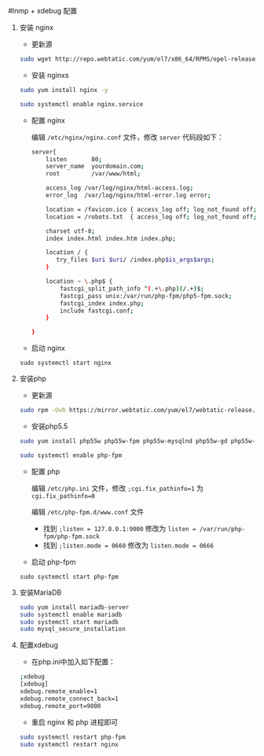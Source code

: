 
#lnmp + xdebug 配置

1. 安装 nginx
	- 更新源
	```bash
	sudo wget http://repo.webtatic.com/yum/el7/x86_64/RPMS/epel-release-7-5.noarch.rpm && rpm -ivh epel-release-7-5.noarch.rpm
	```

	- 安装 nginxs
	```bash
	sudo yum install nginx -y

	sudo systemctl enable nginx.service
	```

	- 配置 nginx

		编辑 `/etc/nginx/nginx.conf` 文件，修改 `server` 代码段如下：
		```bash
		server{
			listen       80;
			server_name  yourdomain.com;
			root         /var/www/html;

			access_log /var/log/nginx/html-access.log;
			error_log  /var/log/nginx/html-error.log error;

			location = /favicon.ico { access_log off; log_not_found off; }
			location = /robots.txt  { access_log off; log_not_found off; }

			charset utf-8;
		    index index.html index.htm index.php;

			location / {
		       try_files $uri $uri/ /index.php$is_args$args;
		    }

			location ~ \.php$ {
				fastcgi_split_path_info ^(.+\.php)(/.+)$;
				fastcgi_pass unix:/var/run/php-fpm/php5-fpm.sock;
				fastcgi_index index.php;
				include fastcgi.conf;
			}

		} 
		```
	- 启动 nginx
	```bsah
	sudo systemctl start nginx
	```
  
2. 安装php
	- 更新源
    ```bash
    sudo rpm -Uvh https://mirror.webtatic.com/yum/el7/webtatic-release.rpm
    ```
    
	- 安装php5.5
	```bash
	sudo yum install php55w php55w-fpm php55w-mysqlnd php55w-gd php55w-eaccelerator php55w-pdo php55w-mbstring php55w-mhash php55w-cli php55w-mcrypt php55w-imap php55w-ldap php55w-odbc php55w-pear php55w-xml php55w-xmlrpc php55w-snmp php55w-pear php55w-common php55w-devel php55w-pecl-xdebug curl openssl openssl-devel -y

	sudo systemctl enable php-fpm
	```

	- 配置 php
	
		编辑 `/etc/php.ini` 文件，修改 `;cgi.fix_pathinfo=1` 为 `cgi.fix_pathinfo=0`
		
		编辑 `/etc/php-fpm.d/www.conf` 文件
		- 找到 `;listen = 127.0.0.1:9000` 修改为 `listen = /var/run/php-fpm/php-fpm.sock`
		- 找到 `;listen.mode = 0660` 修改为 `listen.mode = 0666`


	- 启动 php-fpm
	```bsah
	sudo systemctl start php-fpm
	```

			
3. 安装MariaDB

	```bash
	sudo yum install mariadb-server
	sudo systemctl enable mariadb
	sudo systemctl start mariadb
	sudo mysql_secure_installation
	```


4. 配置xdebug
	
	- 在php.ini中加入如下配置：
	```bash
	;xdebug
	[xdebug]
	xdebug.remote_enable=1
	xdebug.remote_connect_back=1
	xdebug.remote_port=9000
	```
	
	- 重启 nginx 和 php 进程即可
	```bash
	sudo systemctl restart php-fpm
	sudo systemctl restart nginx
	```
